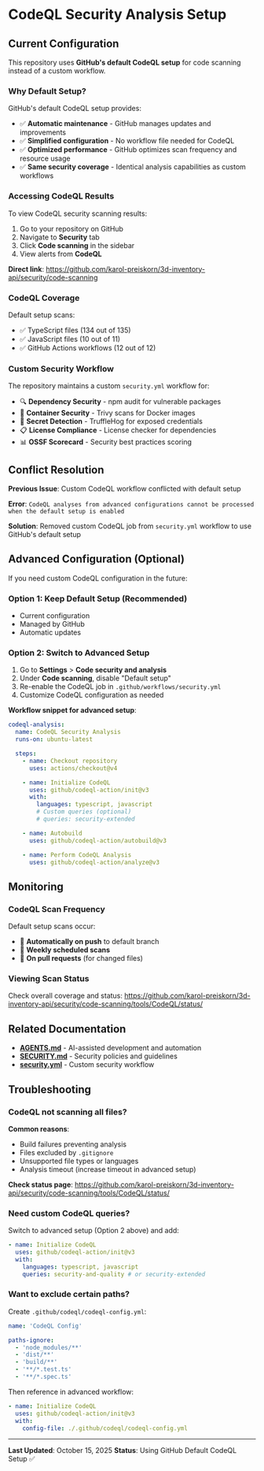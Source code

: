 # CodeQL Security Analysis Setup

## Current Configuration

This repository uses **GitHub's default CodeQL setup** for code scanning instead of a custom workflow.

### Why Default Setup?

GitHub's default CodeQL setup provides:

- ✅ **Automatic maintenance** - GitHub manages updates and improvements
- ✅ **Simplified configuration** - No workflow file needed for CodeQL
- ✅ **Optimized performance** - GitHub optimizes scan frequency and resource usage
- ✅ **Same security coverage** - Identical analysis capabilities as custom workflows

### Accessing CodeQL Results

To view CodeQL security scanning results:

1. Go to your repository on GitHub
2. Navigate to **Security** tab
3. Click **Code scanning** in the sidebar
4. View alerts from **CodeQL**

**Direct link**: https://github.com/karol-preiskorn/3d-inventory-api/security/code-scanning

### CodeQL Coverage

Default setup scans:

- ✅ TypeScript files (134 out of 135)
- ✅ JavaScript files (10 out of 11)
- ✅ GitHub Actions workflows (12 out of 12)

### Custom Security Workflow

The repository maintains a custom `security.yml` workflow for:

- 🔍 **Dependency Security** - npm audit for vulnerable packages
- 🐳 **Container Security** - Trivy scans for Docker images
- 🔐 **Secret Detection** - TruffleHog for exposed credentials
- 📋 **License Compliance** - License checker for dependencies
- 📊 **OSSF Scorecard** - Security best practices scoring

## Conflict Resolution

**Previous Issue**: Custom CodeQL workflow conflicted with default setup

**Error**: `CodeQL analyses from advanced configurations cannot be processed when the default setup is enabled`

**Solution**: Removed custom CodeQL job from `security.yml` workflow to use GitHub's default setup

## Advanced Configuration (Optional)

If you need custom CodeQL configuration in the future:

### Option 1: Keep Default Setup (Recommended)

- Current configuration
- Managed by GitHub
- Automatic updates

### Option 2: Switch to Advanced Setup

1. Go to **Settings** > **Code security and analysis**
2. Under **Code scanning**, disable "Default setup"
3. Re-enable the CodeQL job in `.github/workflows/security.yml`
4. Customize CodeQL configuration as needed

**Workflow snippet for advanced setup**:

```yaml
codeql-analysis:
  name: CodeQL Security Analysis
  runs-on: ubuntu-latest

  steps:
    - name: Checkout repository
      uses: actions/checkout@v4

    - name: Initialize CodeQL
      uses: github/codeql-action/init@v3
      with:
        languages: typescript, javascript
        # Custom queries (optional)
        # queries: security-extended

    - name: Autobuild
      uses: github/codeql-action/autobuild@v3

    - name: Perform CodeQL Analysis
      uses: github/codeql-action/analyze@v3
```

## Monitoring

### CodeQL Scan Frequency

Default setup scans occur:

- 📅 **Automatically on push** to default branch
- 📅 **Weekly scheduled scans**
- 📅 **On pull requests** (for changed files)

### Viewing Scan Status

Check overall coverage and status:
https://github.com/karol-preiskorn/3d-inventory-api/security/code-scanning/tools/CodeQL/status/

## Related Documentation

- **[AGENTS.md](AGENTS.md)** - AI-assisted development and automation
- **[SECURITY.md](SECURITY.md)** - Security policies and guidelines
- **[security.yml](.github/workflows/security.yml)** - Custom security workflow

## Troubleshooting

### CodeQL not scanning all files?

**Common reasons**:

- Build failures preventing analysis
- Files excluded by `.gitignore`
- Unsupported file types or languages
- Analysis timeout (increase timeout in advanced setup)

**Check status page**: https://github.com/karol-preiskorn/3d-inventory-api/security/code-scanning/tools/CodeQL/status/

### Need custom CodeQL queries?

Switch to advanced setup (Option 2 above) and add:

```yaml
- name: Initialize CodeQL
  uses: github/codeql-action/init@v3
  with:
    languages: typescript, javascript
    queries: security-and-quality # or security-extended
```

### Want to exclude certain paths?

Create `.github/codeql/codeql-config.yml`:

```yaml
name: 'CodeQL Config'

paths-ignore:
  - 'node_modules/**'
  - 'dist/**'
  - 'build/**'
  - '**/*.test.ts'
  - '**/*.spec.ts'
```

Then reference in advanced workflow:

```yaml
- name: Initialize CodeQL
  uses: github/codeql-action/init@v3
  with:
    config-file: ./.github/codeql/codeql-config.yml
```

---

**Last Updated**: October 15, 2025
**Status**: Using GitHub Default CodeQL Setup ✅
